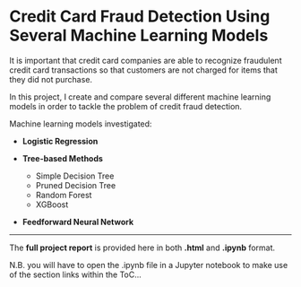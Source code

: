 # Credit Card Fraud Detection Using Several Machine Learning Models

It is important that credit card companies are able to recognize fraudulent credit card transactions so that customers are not charged for items that they did not purchase. 

In this project, I create and compare several different machine learning models in order to tackle the problem of credit fraud detection.

Machine learning models investigated:
- **Logistic Regression**

- **Tree-based Methods**
  - Simple Decision Tree
  - Pruned Decision Tree
  - Random Forest
  - XGBoost

- **Feedforward Neural Network**

---

The **full project report** is provided here in both **.html** and **.ipynb** format.

N.B. you will have to open the .ipynb file in a Jupyter notebook to make use of the section links within the ToC...
